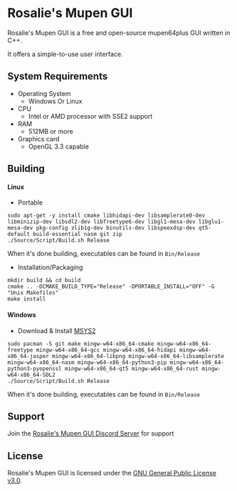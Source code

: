 # Rosalie's Mupen GUI

Rosalie's Mupen GUI is a free and open-source mupen64plus GUI written in C++.

It offers a simple-to-use user interface.

## System Requirements

* Operating System
  * Windows Or Linux
* CPU
  * Intel or AMD processor with SSE2 support
* RAM
  * 512MB or more
* Graphics card
  * OpenGL 3.3 capable

## Building

#### Linux
* Portable
```
sudo apt-get -y install cmake libhidapi-dev libsamplerate0-dev libminizip-dev libsdl2-dev libfreetype6-dev libgl1-mesa-dev libglu1-mesa-dev pkg-config zlib1g-dev binutils-dev libspeexdsp-dev qt5-default build-essential nasm git zip
./Source/Script/Build.sh Release
```

When it's done building, executables can be found in `Bin/Release`

* Installation/Packaging
```
mkdir build && cd build
cmake .. -DCMAKE_BUILD_TYPE="Release" -DPORTABLE_INSTALL="OFF" -G "Unix Makefiles"
make install
```

#### Windows
* Download & Install [MSYS2](https://www.msys2.org/)
```
sudo pacman -S git make mingw-w64-x86_64-cmake mingw-w64-x86_64-freetype mingw-w64-x86_64-gcc mingw-w64-x86_64-hidapi mingw-w64-x86_64-jasper mingw-w64-x86_64-libpng mingw-w64-x86_64-libsamplerate mingw-w64-x86_64-nasm mingw-w64-x86_64-python3-pip mingw-w64-x86_64-python3-pyopenssl mingw-w64-x86_64-qt5 mingw-w64-x86_64-rust mingw-w64-x86_64-SDL2
./Source/Script/Build.sh Release
```

When it's done building, executables can be found in `Bin/Release`

## Support

Join the [Rosalie's Mupen GUI Discord Server](https://discord.gg/k9GuyJ2PpF) for support

## License

Rosalie's Mupen GUI is licensed under the [GNU General Public License v3.0](https://www.gnu.org/licenses/gpl-3.0.en.html).